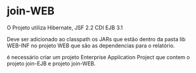 # join-WEB
O Projeto utiliza Hibernate, JSF 2.2 CDI EJB 3.1


Deve ser adicionado ao classpath os JARs que estão dentro da pasta lib WEB-INF no projeto WEB que são as dependencias para o relatório.


é necessário criar um projeto Enterprise Application Project que contem o projeto join-EJB e projeto join-WEB.
